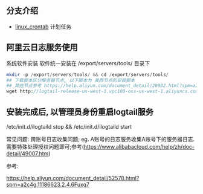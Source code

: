 ## 分支介绍

- [linux_crontab](https://github.com/amoswdh/Linux-Help/tree/linux_crontab) 计划任务


## 阿里云日志服务使用

系统软件安装
软件统一安装在 /export/servers/tools/ 目录下

``` php
mkdir -p /export/servers/tools/ && cd /export/servers/tools/
## 下载脚本区分服务器节点, 以下脚本为 美西节点的安装脚本
## 其他节点参考 https://help.aliyun.com/document_detail/28982.html?spm=a2c4g.11186623.2.5.rmdooP#h2-url-3
wget http://logtail-release-us-west-1.vpc100-oss-us-west-1.aliyuncs.com/linux64/logtail.sh -O logtail.sh; chmod 755 logtail.sh; sh logtail.sh install us-west-1_vpc
```

## 安装完成后, 以管理员身份重启logtail服务
/etc/init.d/ilogtaild stop && /etc/init.d/ilogtaild start


常见问题:
跨账号日志收集问题;  eg. A账号的日志服务收集A账号下的服务器日志. 需要特殊处理授权问题即可;参考(https://www.alibabacloud.com/help/zh/doc-detail/49007.htm)

参考:

https://help.aliyun.com/document_detail/52578.html?spm=a2c4g.11186623.2.4.6Fuxq7